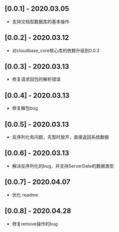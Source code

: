 ## [0.0.1] - 2020.03.05

* 支持文档型数据库的基本操作

## [0.0.2] - 2020.03.12

* 对cloudbase_core核心库的依赖升级到0.0.3

## [0.0.3] - 2020.03.13

* 修复请求回包的解析错误

## [0.0.4] - 2020.03.13

* 修复解包bug

## [0.0.5] - 2020.03.13

* 反序列化有问题，先暂时放开，直接返回系统数据

## [0.0.6] - 2020.03.13

* 解决反序列化的bug，并支持ServerDate的数据类型

## [0.0.7] - 2020.04.07

* 优化 readme

## [0.0.8] - 2020.04.28

* 修复remove操作的bug